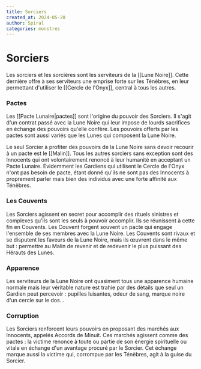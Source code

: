 ```yaml
---
title: Sorciers
created_at: 2024-05-20
author: Spiral
categories: monstres
---
```

# Sorciers
Les sorciers et les sorcières sont les serviteurs de la [[Lune Noire]]. Cette dernière offre à ses serviteurs une emprise forte sur les Ténèbres, en leur permettant d'utiliser le [[Cercle de l'Onyx]], central à tous les autres.
### Pactes
Les [[Pacte Lunaire|pactes]] sont l'origine du pouvoir des Sorciers. Il s'agit d'un contrat passé avec la Lune Noire qui leur impose de lourds sacrifices en échange des pouvoirs qu'elle confère. Les pouvoirs offerts par les pactes sont aussi variés que les Lunes qui composent la Lune Noire. 

Le seul Sorcier à profiter des pouvoirs de la Lune Noire sans devoir recourir à un pacte est le [[Malin]]. Tous les autres sorciers sans exception sont des Innocents qui ont volontairement renoncé à leur humanité en acceptant un Pacte Lunaire. Evidemment les Gardiens qui utilisent le Cercle de l'Onyx n'ont pas besoin de pacte, étant donné qu'ils ne sont pas des Innocents à proprement parler mais bien des individus avec une forte affinité aux Ténèbres.
### Les Couvents
Les Sorciers agissent en secret pour accomplir des rituels sinistres et complexes qu'ils sont les seuls à pouvoir accomplir. Ils se réunissent à cette fin en Couvents. Les Couvent forgent souvent un pacte qui engage l'ensemble de ses membres avec la Lune Noire. Les Couvents sont rivaux et se disputent les faveurs de la Lune Noire, mais ils œuvrent dans le même but : permettre au Malin de revenir et de redevenir le plus puissant des Hérauts des Lunes.
### Apparence
Les serviteurs de la Lune Noire ont quasiment tous une apparence humaine normale mais leur véritable nature est trahie par des détails que seul un Gardien peut percevoir : pupilles luisantes, odeur de sang, marque noire d'un cercle sur le dos… 
### Corruption
Les Sorciers renforcent leurs pouvoirs en proposant des marchés aux Innocents, appelés Accords de Minuit. Ces marchés agissent comme des pactes : la victime renonce à toute ou partie de son énergie spirituelle ou vitale en échange d'un avantage procuré par le Sorcier. Cet échange marque aussi la victime qui, corrompue par les Ténèbres, agit à la guise du Sorcier. 